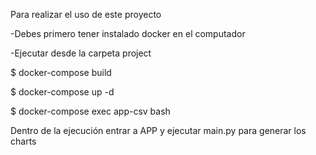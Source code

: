 Para realizar el uso de este proyecto

-Debes primero tener instalado docker en el computador

-Ejecutar desde la carpeta project

$ docker-compose build

$ docker-compose up -d

$ docker-compose exec app-csv bash

Dentro de la ejecución entrar a APP y ejecutar main.py para generar los charts
